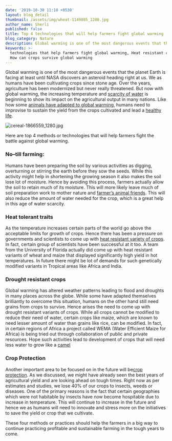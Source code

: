 ```yaml
---
date: '2019-10-30 11:10 +0530'
layout: blog_detail
thumbnail: /assets/img/wheat-1149885_1280.jpg
author_name: Sherli
published: false
title: Top 4 technologies that will help farmers fight global warming
blog_category: Nature
description: Global warming is one of the most dangerous events that the planet...
keywords: >-
  technologies that help farmers fight global warming, Heat resistant crops ,
  How can crops survive global warming
---
```

Global warming is one of the most dangerous events that the planet Earth is facing at least until NASA discovers an asteroid heading right at us. We as humans have been cultivating crops since stone age. Over the years, agriculture has been modernized but never really threatened. But now with global warming, the increasing temperature and [scarcity of water](https://www.toknowisgood.com/2019/06/28/top-5-cities-to-run-out-of-fresh-drinking-water.html) is beginning to show its impact on the agricultural output in many nations. Like how some [animals have adapted to global warming](https://www.toknowisgood.com/2019/10/21/top-4-animals-that-are-trying-their-best-to-adapt-to-climate-change.html), humans need to improvise to sustain the yield from the crops cultivated and lead a [healthy life](https://www.toknowisgood.com/2019/08/10/top-4-diseases-that-are-on-the-rise-due-to-global-warming.html). 

![cereal-1866559_1280.jpg]({{site.baseurl}}/assets/img/Nature/cereal-1866559_1280.jpg)

Here are top 4 methods or technologies that will help farmers fight the battle against global warming.

### No–till farming:

Humans have been preparing the soil by various activities as digging, overturning or stirring the earth before they sow the seeds. While this activity might help in shortening the growing season it also makes the soil lose lot of moisture. Hence by avoiding this process, farmers actually allow the soil to retain much of its moisture. This will more likely leave much of soil preparation work to mother nature and [farmer’s animal friends](https://www.toknowisgood.com/2018/10/28/top-6-animals-that-help-farmers-or-agriculture.html). This will also reduce the amount of water needed for the crop, which is a great help in this age of water scarcity.

### Heat tolerant traits

As the temperature increases certain parts of the world go above the acceptable limits for growth of crops. Hence there has been a pressure on governments and scientists to come up with [heat resistant variety of crops](https://www.ncbi.nlm.nih.gov/pmc/articles/PMC3728475). In fact, certain group of scientists have been successful at it too. A team from the University of Florida actually did come up with heat resistant variants of wheat and maize that displayed significantly high yield in hot temperatures. In future there might be lot of demands for such genetically modified variants in Tropical areas like Africa and India.

### Drought resistant crops

Global warming has altered weather patterns leading to flood and droughts in many places across the globe. While some have adapted themselves brilliantly to overcome this situation, humans on the other hand still need grains from crops to survive. Hence arises the need to come up with drought resistant variants of crops. While all crops cannot be modified to reduce their need of water, certain crops like maize, which are known to need lesser amount of water than grains like rice, can be modified. In fact, in certain regions of Africa a project called WEMA (Water Efficient Maize for Africa) is being tried out through collaboration of public and private resources. Hope such activities lead to development of crops that will need less water to grow like a [camel](https://www.toknowisgood.com/2019/01/04/animals-that-don-t-drink-water.html)

### Crop Protection

Another important area to be focused on in the future will be[crop protection](https://www.journals.elsevier.com/crop-protection). As we discussed, we might have already seen the best years of agricultural yield and are looking ahead on tough times. Right now as per estimates and studies, we lose 40% of our crops to insects, weeds or diseases. One of the primary reasons is the fact that certain geographies which were not habitable by insects have now become hospitable due to increase in temperature. This will continue to increase in the future and hence we as humans will need to innovate and stress more on the initiatives to save the yield or crop that we cultivate.

These four methods or practices should help the farmers in a big way to continue practicing profitable and sustainable farming in the tough years to come.





